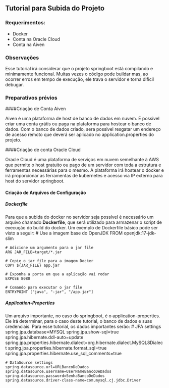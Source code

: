 ## Tutorial para Subida do Projeto
### Requerimentos:
- Docker
- Conta na Oracle Cloud
- Conta na Aiven

### Observações
Esse tutorial irá considerar que o projeto springboot está compilando e minimamente funcional. Muitas vezes o código pode buildar mas, ao ocorrer erros em tempo de execução, ele trava o servidor e torna dificil debugar.

### Preparativos prévios

####Criação de Conta Aiven

Aiven é uma plataforma de host de banco de dados em nuvem. É possivel criar uma conta grátis ou paga na plataforma para hostear o banco de dados.
Com o banco de dados criado, sera possivel resgatar um endereço de acesso remoto que deverá ser aplicado no application.properties do projeto.

####Criação de conta Oracle Cloud

Oracle Cloud é uma plataforma de serviços em nuvem semelhante à AWS que permite o host gratuito ou pago de um servidor com toda a estrutura e ferramentas necessárias para o mesmo.
A plataforma irá hostear o docker e irá proporcionar as ferramentas de kubernetes e acesso via IP externo para host do servidor springboot.

#### Criação de Arquivos de Configuração
##### Dockerfile
Para que a subida do docker no servidor seja possível é necessário um arquivo chamado **Dockerfile**, que será utilizado para armazenar o script de execução do build do docker. Um exemplo de Dockerfile básico pode ser visto a seguir:
    # Use a imagem base do OpenJDK
    FROM openjdk:17-jdk-slim
    
    # Adicione um argumento para o jar file
    ARG JAR_FILE=target/*.jar
    
    # Copie o jar file para a imagem Docker
    COPY ${JAR_FILE} app.jar
    
    # Exponha a porta em que a aplicação vai rodar
    EXPOSE 8080
    
    # Comando para executar o jar file
    ENTRYPOINT ["java", "-jar", "/app.jar"]

##### Application-Properties
Um arquivo importante, no caso do springboot, é o application-properties. Ele irá determinar, para o caso deste tutorial, o banco de dados e suas credenciais. Para esse tutorial, os dados importantes serão:
    # JPA settings
    spring.jpa.database=MYSQL
    spring.jpa.show-sql=true
    spring.jpa.hibernate.ddl-auto=update
    spring.jpa.properties.hibernate.dialect=org.hibernate.dialect.MySQL8Dialect
    spring.jpa.properties.hibernate.format_sql=true
    spring.jpa.properties.hibernate.use_sql_comments=true
    
    # DataSource settings
    spring.datasource.url=URLBancoDeDados
    spring.datasource.username=UserNameBancoDeDados
    spring.datasource.password=SenhaBancoDeDados
    spring.datasource.driver-class-name=com.mysql.cj.jdbc.Driver
    

